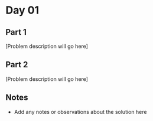 # Day 01

## Part 1

[Problem description will go here]

## Part 2

[Problem description will go here]

## Notes

- Add any notes or observations about the solution here

